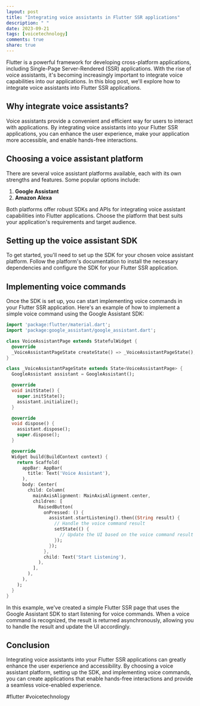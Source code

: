 ```yaml
---
layout: post
title: "Integrating voice assistants in Flutter SSR applications"
description: " "
date: 2023-09-21
tags: [voicetechnology]
comments: true
share: true
---
```


Flutter is a powerful framework for developing cross-platform applications, including Single-Page Server-Rendered (SSR) applications. With the rise of voice assistants, it's becoming increasingly important to integrate voice capabilities into our applications. In this blog post, we'll explore how to integrate voice assistants into Flutter SSR applications.

## Why integrate voice assistants?

Voice assistants provide a convenient and efficient way for users to interact with applications. By integrating voice assistants into your Flutter SSR applications, you can enhance the user experience, make your application more accessible, and enable hands-free interactions.

## Choosing a voice assistant platform

There are several voice assistant platforms available, each with its own strengths and features. Some popular options include:

1. **Google Assistant**
2. **Amazon Alexa**

Both platforms offer robust SDKs and APIs for integrating voice assistant capabilities into Flutter applications. Choose the platform that best suits your application's requirements and target audience.

## Setting up the voice assistant SDK

To get started, you'll need to set up the SDK for your chosen voice assistant platform. Follow the platform's documentation to install the necessary dependencies and configure the SDK for your Flutter SSR application.

## Implementing voice commands

Once the SDK is set up, you can start implementing voice commands in your Flutter SSR application. Here's an example of how to implement a simple voice command using the Google Assistant SDK:

```dart
import 'package:flutter/material.dart';
import 'package:google_assistant/google_assistant.dart';

class VoiceAssistantPage extends StatefulWidget {
  @override
  _VoiceAssistantPageState createState() => _VoiceAssistantPageState();
}

class _VoiceAssistantPageState extends State<VoiceAssistantPage> {
  GoogleAssistant assistant = GoogleAssistant();

  @override
  void initState() {
    super.initState();
    assistant.initialize();
  }

  @override
  void dispose() {
    assistant.dispose();
    super.dispose();
  }

  @override
  Widget build(BuildContext context) {
    return Scaffold(
      appBar: AppBar(
        title: Text('Voice Assistant'),
      ),
      body: Center(
        child: Column(
          mainAxisAlignment: MainAxisAlignment.center,
          children: [
            RaisedButton(
              onPressed: () {
                assistant.startListening().then((String result) {
                  // Handle the voice command result
                  setState(() {
                    // Update the UI based on the voice command result
                  });
                });
              },
              child: Text('Start Listening'),
            ),
          ],
        ),
      ),
    );
  }
}
```

In this example, we've created a simple Flutter SSR page that uses the Google Assistant SDK to start listening for voice commands. When a voice command is recognized, the result is returned asynchronously, allowing you to handle the result and update the UI accordingly.

## Conclusion

Integrating voice assistants into your Flutter SSR applications can greatly enhance the user experience and accessibility. By choosing a voice assistant platform, setting up the SDK, and implementing voice commands, you can create applications that enable hands-free interactions and provide a seamless voice-enabled experience.

#flutter #voicetechnology